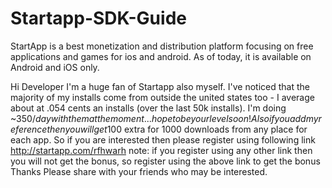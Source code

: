 Startapp-SDK-Guide
==================

StartApp is a best monetization and distribution platform focusing on free applications and games for ios and android. As of today, it is available on Android and iOS only.

Hi Developer
I'm a huge fan of Startapp also myself.
I've noticed that the majority of my installs come from outside the united states too - I average about at .054 cents an installs (over the last 50k installs).
I'm doing ~$350/day with them at the moment...hope to be your level soon!
Also if you add my reference then you will get 100$ extra for 1000 downloads from any place for each app. 
So if you are interested then please register using following link http://startapp.com/rfhwarh 
note: if you register using any other link then you will not get the bonus, so register using the above link to get the bonus 
Thanks Please share with your friends who may be interested.


